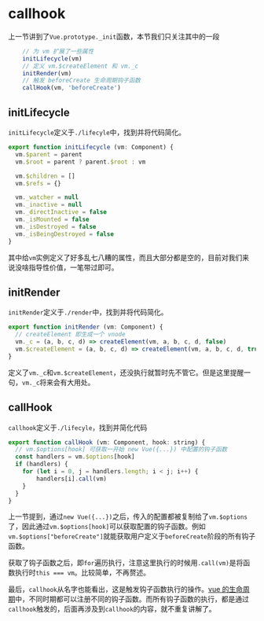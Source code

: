 # callhook

上一节讲到了`Vue.prototype._init`函数，本节我们只关注其中的一段

```js
    // 为 vm 扩展了一些属性
    initLifecycle(vm)
    // 定义 vm.$createElement 和 vm._c
    initRender(vm)
    // 触发 beforeCreate 生命周期钩子函数
    callHook(vm, 'beforeCreate')
```

## initLifecycle

`initLifecycle`定义于`./lifecyle`中，找到并将代码简化。

```js
export function initLifecycle (vm: Component) {
  vm.$parent = parent
  vm.$root = parent ? parent.$root : vm

  vm.$children = []
  vm.$refs = {}

  vm._watcher = null
  vm._inactive = null
  vm._directInactive = false
  vm._isMounted = false
  vm._isDestroyed = false
  vm._isBeingDestroyed = false
}
```

其中给`vm`实例定义了好多乱七八糟的属性，而且大部分都是空的，目前对我们来说没啥指导性价值，一笔带过即可。

## initRender

`initRender`定义于`./render`中，找到并将代码简化。

```js
export function initRender (vm: Component) {
  // createElement 即生成一个 vnode
  vm._c = (a, b, c, d) => createElement(vm, a, b, c, d, false)
  vm.$createElement = (a, b, c, d) => createElement(vm, a, b, c, d, true)
}
```

定义了`vm._c`和`vm.$createElement`，还没执行就暂时先不管它。但是这里提醒一句，`vm._c`将来会有大用处。

## callHook

`callhook`定义于`./lifecyle`，找到并简化代码

```js
export function callHook (vm: Component, hook: string) {
  // vm.$options[hook] 可获取一开始 new Vue({...}) 中配置的钩子函数
  const handlers = vm.$options[hook]
  if (handlers) {
    for (let i = 0, j = handlers.length; i < j; i++) {
        handlers[i].call(vm)
    }
  }
}
```

上一节提到，通过`new Vue({...})`之后，传入的配置都被复制给了`vm.$options`了，因此通过`vm.$options[hook]`可以获取配置的钩子函数。例如`vm.$options["beforeCreate"]`就能获取用户定义于`beforeCreate`阶段的所有钩子函数。

获取了钩子函数之后，即`for`遍历执行，注意这里执行的时候用`.call(vm)`是将函数执行时`this === vm`。比较简单，不再赘述。

最后，`callhook`从名字也能看出，这是触发钩子函数执行的操作。[vue 的生命周期](https://cn.vuejs.org/v2/guide/instance.html#生命周期图示)中，不同时期都可以注册不同的钩子函数。而所有钩子函数的执行，都是通过`callhook`触发的，后面再涉及到`callhook`的内容，就不重复讲解了。
